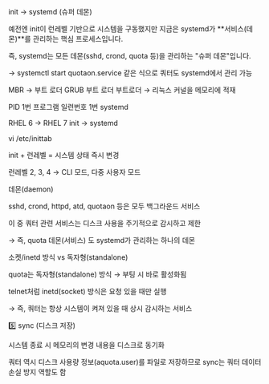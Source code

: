 init → systemd (슈퍼 데몬)

예전엔 init이 런레벨 기반으로 시스템을 구동했지만
지금은 systemd가 **서비스(데몬)**를 관리하는 핵심 프로세스입니다.

즉, systemd는 모든 데몬(sshd, crond, quota 등)을 관리하는 "슈퍼 데몬"입니다.

→ systemctl start quotaon.service 같은 식으로 쿼터도 systemd에서 관리 가능

MBR → 부트 로더
GRUB 부트 로더
부트로더 → 리눅스 커널을 메모리에 적재

PID 1번
프로그램 일련번호 1번
systemd

RHEL 6 → RHEL 7
init → systemd

vi /etc/inittab

init + 런레벨 = 시스템 상태 즉시 변경

런레벨 2, 3, 4 → CLI 모드, 다중 사용자 모드


데몬(daemon)

sshd, crond, httpd, atd, quotaon 등은 모두 백그라운드 서비스

이 중 쿼터 관련 서비스는 디스크 사용을 주기적으로 감시하고 제한

→ 즉, quota 데몬(서비스) 도 systemd가 관리하는 하나의 데몬


소켓/inetd 방식 vs 독자형(standalone)

quota는 독자형(standalone) 방식 → 부팅 시 바로 활성화됨

telnet처럼 inetd(socket) 방식은 요청 있을 때만 실행

→ 즉, 쿼터는 항상 시스템이 켜져 있을 때 상시 감시하는 서비스


5️⃣ sync (디스크 저장)

시스템 종료 시 메모리의 변경 내용을 디스크로 동기화

쿼터 역시 디스크 사용량 정보(aquota.user)를 파일로 저장하므로
sync는 쿼터 데이터 손실 방지 역할도 함
